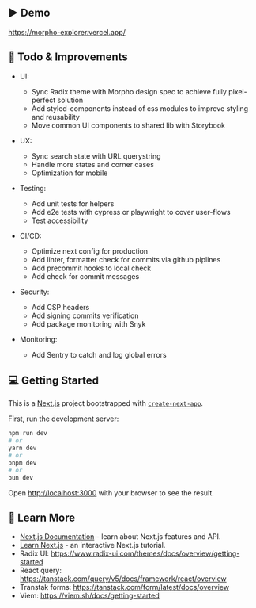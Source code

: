 ## ▶️ Demo

https://morpho-explorer.vercel.app/

## 📝 Todo & Improvements

+ UI:
    + Sync Radix theme with Morpho design spec to achieve fully pixel-perfect solution
    + Add styled-components instead of css modules to improve styling and reusability
    + Move common UI components to shared lib with Storybook
 
+ UX:
    + Sync search state with URL querystring
    + Handle more states and corner cases
    + Optimization for mobile
 
+ Testing:
    + Add unit tests for helpers
    + Add e2e tests with cypress or playwright to cover user-flows
    + Test accessibility
 
+ CI/CD:
    + Optimize next config for production
    + Add linter, formatter check for commits via github piplines
    + Add precommit hooks to local check
    + Add check for commit messages
 
+ Security:
    + Add CSP headers
    + Add signing commits verification
    + Add package monitoring with Snyk
 
+ Monitoring:
    + Add Sentry to catch and log global errors 

## 💻 Getting Started

This is a [Next.js](https://nextjs.org) project bootstrapped with [`create-next-app`](https://nextjs.org/docs/app/api-reference/cli/create-next-app).

First, run the development server:

```bash
npm run dev
# or
yarn dev
# or
pnpm dev
# or
bun dev
```

Open [http://localhost:3000](http://localhost:3000) with your browser to see the result.

## 🧐 Learn More

- [Next.js Documentation](https://nextjs.org/docs) - learn about Next.js features and API.
- [Learn Next.js](https://nextjs.org/learn) - an interactive Next.js tutorial.
- Radix UI: https://www.radix-ui.com/themes/docs/overview/getting-started 
- React query: https://tanstack.com/query/v5/docs/framework/react/overview
- Transtak forms: https://tanstack.com/form/latest/docs/overview
- Viem: https://viem.sh/docs/getting-started
